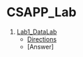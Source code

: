 # CSAPP_Lab

1. [Lab1_DataLab](https://github.com/Schuco-Chen/CSAPP_Lab/tree/master/datalab-handout)
   - [Directions](https://github.com/Schuco-Chen/CSAPP_Lab/blob/master/datalab-handout/Directions)
   - [Answer]
